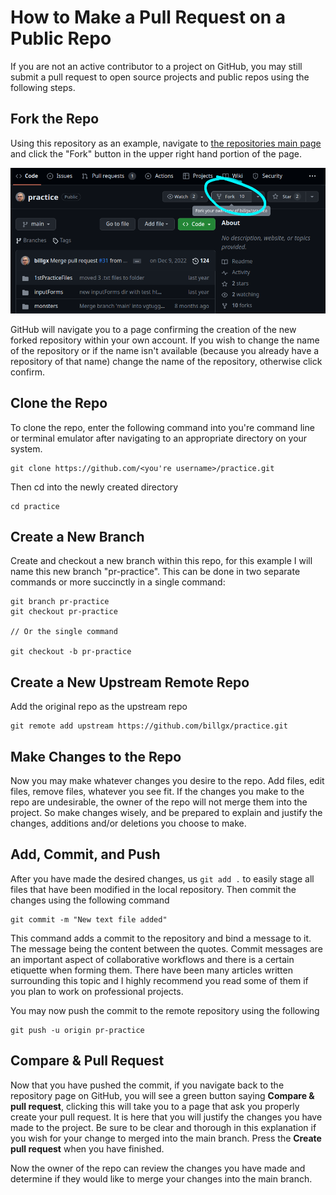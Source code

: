 # How to Make a Pull Request on a Public Repo

If you are not an active contributor to a project on GitHub, you may still submit a pull request to open source projects and public repos using the following steps.

## Fork the Repo

Using this repository as an example, navigate to [the repositories main page](https://github.com/billgx/practice) and click the "Fork" button in the upper right hand portion of the page.

![Fork](fork.png)

GitHub will navigate you to a page confirming the creation of the new forked repository within your own account. If you wish to change the name of the repository or if the name isn't available (because you already have a repository of that name) change the name of the repository, otherwise click confirm.

## Clone the Repo

To clone the repo, enter the following command into you're command line or terminal emulator after navigating to an appropriate directory on your system.

```
git clone https://github.com/<you're username>/practice.git
```

Then cd into the newly created directory

```
cd practice
```

## Create a New Branch

Create and checkout a new branch within this repo, for this example I will name this new branch "pr-practice". This can be done in two separate commands or more succinctly in a single command:

```
git branch pr-practice
git checkout pr-practice

// Or the single command

git checkout -b pr-practice
```

## Create a New Upstream Remote Repo

Add the original repo as the upstream repo

```
git remote add upstream https://github.com/billgx/practice.git
```

## Make Changes to the Repo

Now you may make whatever changes you desire to the repo. Add files, edit files, remove files, whatever you see fit. If the changes you make to the repo are undesirable, the owner of the repo will not merge them into the project. So make changes wisely, and be prepared to explain and justify the changes, additions and/or deletions you choose to make.

## Add, Commit, and Push

After you have made the desired changes, us `git add .` to easily stage all files that have been modified in the local repository. Then commit the changes using the following command

```
git commit -m "New text file added"
```

This command adds a commit to the repository and bind a message to it. The message being the content between the quotes. Commit messages are an important aspect of collaborative workflows and there is a certain etiquette when forming them. There have been many articles written surrounding this topic and I highly recommend you read some of them if you plan to work on professional projects.

You may now push the commit to the remote repository using the following

```
git push -u origin pr-practice
```

## Compare & Pull Request

Now that you have pushed the commit, if you navigate back to the repository page on GitHub, you will see a green button saying **Compare & pull request**, clicking this will take you to a page that ask you properly create your pull request. It is here that you will justify the changes you have made to the project. Be sure to be clear and thorough in this explanation if you wish for your change to merged into the main branch. Press the **Create pull request** when you have finished.

Now the owner of the repo can review the changes you have made and determine if they would like to merge your changes into the main branch.
